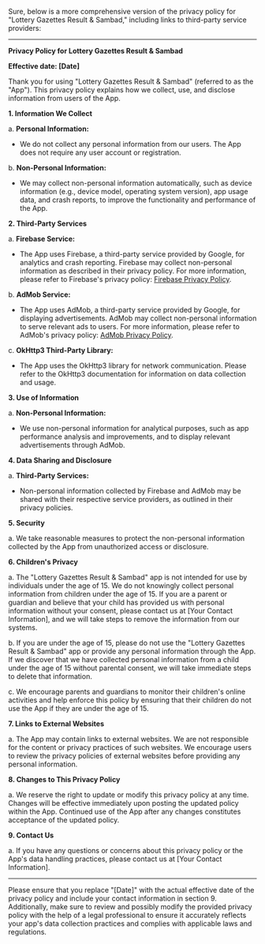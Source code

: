 Sure, below is a more comprehensive version of the privacy policy for "Lottery Gazettes Result & Sambad," including links to third-party service providers:

---

**Privacy Policy for Lottery Gazettes Result & Sambad**

**Effective date: [Date]**

Thank you for using "Lottery Gazettes Result & Sambad" (referred to as the "App"). This privacy policy explains how we collect, use, and disclose information from users of the App.

**1. Information We Collect**

a. **Personal Information:**
   - We do not collect any personal information from our users. The App does not require any user account or registration.

b. **Non-Personal Information:**
   - We may collect non-personal information automatically, such as device information (e.g., device model, operating system version), app usage data, and crash reports, to improve the functionality and performance of the App.

**2. Third-Party Services**

a. **Firebase Service:**
   - The App uses Firebase, a third-party service provided by Google, for analytics and crash reporting. Firebase may collect non-personal information as described in their privacy policy. For more information, please refer to Firebase's privacy policy: [Firebase Privacy Policy](https://firebase.google.com/support/privacy/).

b. **AdMob Service:**
   - The App uses AdMob, a third-party service provided by Google, for displaying advertisements. AdMob may collect non-personal information to serve relevant ads to users. For more information, please refer to AdMob's privacy policy: [AdMob Privacy Policy](https://policies.google.com/privacy).

c. **OkHttp3 Third-Party Library:**
   - The App uses the OkHttp3 library for network communication. Please refer to the OkHttp3 documentation for information on data collection and usage.

**3. Use of Information**

a. **Non-Personal Information:**
   - We use non-personal information for analytical purposes, such as app performance analysis and improvements, and to display relevant advertisements through AdMob.

**4. Data Sharing and Disclosure**

a. **Third-Party Services:**
   - Non-personal information collected by Firebase and AdMob may be shared with their respective service providers, as outlined in their privacy policies.

**5. Security**

a. We take reasonable measures to protect the non-personal information collected by the App from unauthorized access or disclosure.

**6. Children's Privacy**

a. The "Lottery Gazettes Result & Sambad" app is not intended for use by individuals under the age of 15. We do not knowingly collect personal information from children under the age of 15. If you are a parent or guardian and believe that your child has provided us with personal information without your consent, please contact us at [Your Contact Information], and we will take steps to remove the information from our systems.

b. If you are under the age of 15, please do not use the "Lottery Gazettes Result & Sambad" app or provide any personal information through the App. If we discover that we have collected personal information from a child under the age of 15 without parental consent, we will take immediate steps to delete that information.

c. We encourage parents and guardians to monitor their children's online activities and help enforce this policy by ensuring that their children do not use the App if they are under the age of 15.

**7. Links to External Websites**

a. The App may contain links to external websites. We are not responsible for the content or privacy practices of such websites. We encourage users to review the privacy policies of external websites before providing any personal information.

**8. Changes to This Privacy Policy**

a. We reserve the right to update or modify this privacy policy at any time. Changes will be effective immediately upon posting the updated policy within the App. Continued use of the App after any changes constitutes acceptance of the updated policy.

**9. Contact Us**

a. If you have any questions or concerns about this privacy policy or the App's data handling practices, please contact us at [Your Contact Information].

---

Please ensure that you replace "[Date]" with the actual effective date of the privacy policy and include your contact information in section 9. Additionally, make sure to review and possibly modify the provided privacy policy with the help of a legal professional to ensure it accurately reflects your app's data collection practices and complies with applicable laws and regulations.